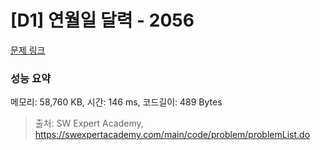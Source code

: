 # [D1] 연월일 달력 - 2056 

[문제 링크](https://swexpertacademy.com/main/code/problem/problemDetail.do?contestProbId=AV5QLkdKAz4DFAUq) 

### 성능 요약

메모리: 58,760 KB, 시간: 146 ms, 코드길이: 489 Bytes



> 출처: SW Expert Academy, https://swexpertacademy.com/main/code/problem/problemList.do
